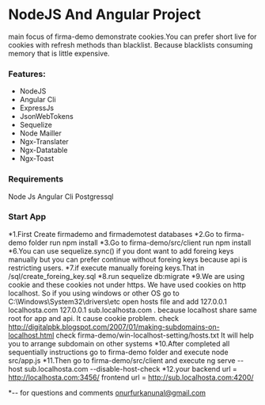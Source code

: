 # NodeJS And Angular Project

main focus of firma-demo demonstrate cookies.You can prefer short live for cookies with refresh methods than blacklist. Because blacklists
consuming memory that is little expensive.

### Features: ###

- NodeJS 
- Angular Cli
- ExpressJs
- JsonWebTokens
- Sequelize
- Node Mailler
- Ngx-Translater
- Ngx-Datatable
- Ngx-Toast

### Requirements ###
Node Js
Angular Cli
Postgressql


### Start App ###

*1.First Create firmademo and firmademotest databases
*2.Go to firma-demo folder run npm install
*3.Go to firma-demo/src/client run npm install
*6.You can use sequelize.sync() if you dont want to add foreing keys manually but you can prefer continue without foreing keys 
 because api is restricting users.
*7.if execute manually foreing keys.That in /sql/create_foreing_key.sql
*8.run sequelize db:migrate
*9.We are using cookie and these cookies not under https. We have used cookies on http localhost. So if you using windows or other OS 
  go to  C:\Windows\System32\drivers\etc open hosts file and add 127.0.0.1 localhosta.com  127.0.0.1 sub.localhosta.com .
  because localhost share same root for app and api. It cause cookie problem.
  check http://digitalpbk.blogspot.com/2007/01/making-subdomains-on-localhost.html 
  check firma-demo/win-localhost-setting/hosts.txt
  It will help you to arrange subdomain on other systems
*10.After completed all sequentially instructions go to firma-demo folder and execute node src/app.js
*11.Then go to firma-demo/src/client and execute ng serve --host sub.localhosta.com --disable-host-check
*12.your backend url = http://localhosta.com:3456/ frontend url = http://sub.localhosta.com:4200/

*-- for questions and comments onurfurkanunal@gmail.com
  